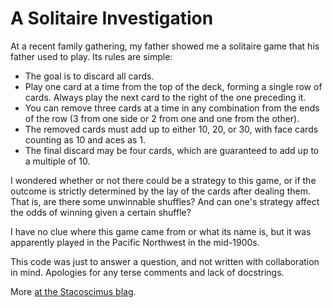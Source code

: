 # A Solitaire Investigation

At a recent family gathering, my father showed me a solitaire game that his
father used to play. Its rules are simple:

* The goal is to discard all cards.
* Play one card at a time from the top of the deck, forming a single row of
  cards. Always play the next card to the right of the one preceding it.
* You can remove three cards at a time in any combination from the ends of the
  row (3 from one side or 2 from one and one from the other).
* The removed cards must add up to either 10, 20, or 30, with face cards
  counting as 10 and aces as 1.
* The final discard may be four cards, which are guaranteed to add up to a
  multiple of 10.

I wondered whether or not there could be a strategy to this game, or if the
outcome is strictly determined by the lay of the cards after dealing them.
That is, are there some unwinnable shuffles? And can one's strategy affect the
odds of winning given a certain shuffle?

I have no clue where this game came from or what its name is, but it was
apparently played in the Pacific Northwest in the mid-1900s.

This code was just to answer a question, and not written with collaboration in
mind. Apologies for any terse comments and lack of docstrings.

More [at the Stacoscimus blag](
    http://www.stacoscimus.com/a-solitaire-investigation/
).
